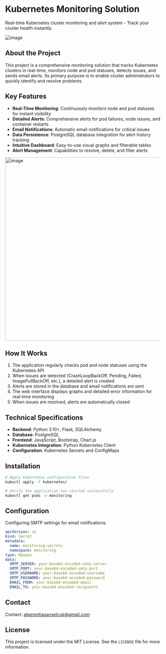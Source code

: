 # Kubernetes Monitoring Solution

Real-time Kubernetes cluster monitoring and alert system - Track your cluster health instantly.

![image](https://github.com/user-attachments/assets/776f6b2a-1740-4858-a1bf-62d83e811dd8)


## About the Project

This project is a comprehensive monitoring solution that tracks Kubernetes clusters in real-time, monitors node and pod statuses, detects issues, and sends email alerts. Its primary purpose is to enable cluster administrators to quickly identify and resolve problems.

## Key Features

- **Real-Time Monitoring**: Continuously monitors node and pod statuses for instant visibility
- **Detailed Alerts**: Comprehensive alerts for pod failures, node issues, and container restarts
- **Email Notifications**: Automatic email notifications for critical issues
- **Data Persistence**: PostgreSQL database integration for alert history tracking
- **Intuitive Dashboard**: Easy-to-use visual graphs and filterable tables
- **Alert Management**: Capabilities to resolve, delete, and filter alerts

<img width="593" alt="image" src="https://github.com/user-attachments/assets/9cda3a53-5dca-4d00-ada8-e2c76e6d12f0" />


## How It Works

1. The application regularly checks pod and node statuses using the Kubernetes API
2. When issues are detected (CrashLoopBackOff, Pending, Failed, ImagePullBackOff, etc.), a detailed alert is created
3. Alerts are stored in the database and email notifications are sent
4. The web interface displays graphs and detailed error information for real-time monitoring
5. When issues are resolved, alerts are automatically closed

## Technical Specifications

- **Backend**: Python 3.10+, Flask, SQLAlchemy
- **Database**: PostgreSQL
- **Frontend**: JavaScript, Bootstrap, Chart.js
- **Kubernetes Integration**: Python Kubernetes Client
- **Configuration**: Kubernetes Secrets and ConfigMaps

## Installation

```bash
# Apply Kubernetes configuration files
kubectl apply -f kubernetes/

# Verify the application has started successfully
kubectl get pods -n monitoring
```

## Configuration

Configuring SMTP settings for email notifications:

```yaml
apiVersion: v1
kind: Secret
metadata:
  name: monitoring-secrets
  namespace: monitoring
type: Opaque
data:
  SMTP_SERVER: your-base64-encoded-smtp-server
  SMTP_PORT: your-base64-encoded-smtp-port
  SMTP_USERNAME: your-base64-encoded-username
  SMTP_PASSWORD: your-base64-encoded-password
  EMAIL_FROM: your-base64-encoded-email
  EMAIL_TO: your-base64-encoded-recipients
```

## Contact

Contact: [alperenhasanselcuk@gmail.com](mailto:alperenhasanselcuk@gmail.com)

## License

This project is licensed under the MIT License. See the `LICENSE` file for more information.

